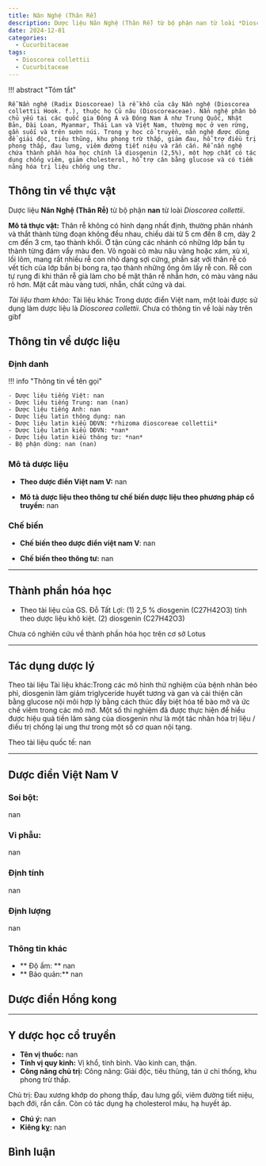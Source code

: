 ```yaml
---
title: Nân Nghệ (Thân Rễ)
description: Dược liệu Nân Nghệ (Thân Rễ) từ bộ phận nan từ loài *Dioscorea collettii*
date: 2024-12-01
categories:
  - Cucurbitaceae
tags:
  - Dioscorea collettii
  - Cucurbitaceae
---
```

!!! abstract "Tóm tắt"

    Rễ Nần nghệ (Radix Dioscoreae) là rễ khô của cây Nần nghệ (Dioscorea collettii Hook. f.), thuộc họ Củ nâu (Dioscoreaceae). Nần nghệ phân bố chủ yếu tại các quốc gia Đông Á và Đông Nam Á như Trung Quốc, Nhật Bản, Đài Loan, Myanmar, Thái Lan và Việt Nam, thường mọc ở ven rừng, gần suối và trên sườn núi. Trong y học cổ truyền, nần nghệ được dùng để giải độc, tiêu thũng, khu phong trừ thấp, giảm đau, hỗ trợ điều trị phong thấp, đau lưng, viêm đường tiết niệu và rắn cắn. Rễ nần nghệ chứa thành phần hóa học chính là diosgenin (2,5%), một hợp chất có tác dụng chống viêm, giảm cholesterol, hỗ trợ cân bằng glucose và có tiềm năng hóa trị liệu chống ung thư.

## Thông tin về thực vật


Dược liệu **Nân Nghệ (Thân Rễ)** từ bộ phận **nan** từ loài *Dioscorea collettii*.

**Mô tả thực vật:** Thân rễ không có hình dạng nhất định, thường phân nhánh và thắt thành từng đoạn không đều nhau, chiều dài từ 5 cm đến 8 cm, dày 2 cm đến 3 cm, tạo thành khối. Ở tận cùng các nhánh có những lớp bần tụ thành từng đám vẩy màu đen. Vỏ ngoài cỏ màu nâu vàng hoặc xám, xù xì, lồi lõm, mang rất nhiều rễ con nhỏ dạng sợi cứng, phần sát với thân rễ có vết tích của lớp bần bị bong ra, tạo thành những ống ôm lấy rễ con. Rễ con tự rụng đi khi thân rễ già làm cho bề mặt thân rễ nhẵn hơn, có màu vàng nâu rõ hơn. Mặt cắt màu vàng tươi, nhẵn, chất cứng và dai.

*Tài liệu tham khảo:* Tài liệu khác 
Trong dược điển Việt nam, một loài được sử dụng làm dược liệu là *Dioscorea collettii*. 
Chưa có thông tin về loài này trên gibf


## Thông tin về dược liệu 

### Định danh

!!! info "Thông tin về tên gọi"

    - Dược liệu tiếng Việt: nan
    - Dược liệu tiếng Trung: nan (nan)
    - Dược liệu tiếng Anh: nan
    - Dược liệu latin thông dụng: nan
    - Dược liệu latin kiểu DĐVN: *rhizoma dioscoreae collettii*
    - Dược liệu latin kiểu DĐVN: *nan*
    - Dược liệu latin kiểu thông tư: *nan*
    - Bộ phận dùng: nan (nan)

### Mô tả dược liệu 

- **Theo dược điển Việt nam V:** nan

- **Mô tả dược liệu theo thông tư chế biến dược liệu theo phương pháp cổ truyền:** nan

### Chế biến 

- **Chế biến theo dược điển việt nam V**: nan

- **Chế biến theo thông tư:** nan

--- 

## Thành phần hóa học

- Theo tài liệu của GS. Đỗ Tất Lợi:  (1) 2,5 % diosgenin (C27H42O3) tính theo dược liệu khô kiệt.
(2) diosgenin (C27H42O3)
    
Chưa có nghiên cứu về thành phần hóa học trên cơ sở Lotus

---

## Tác dụng dược lý

Theo tài liệu Tài liệu khác:Trong các mô hình thử nghiệm của bệnh nhân béo phì, diosgenin làm giảm triglyceride huyết tương và gan và cải thiện cân bằng glucose nội môi hợp lý bằng cách thúc đẩy biệt hóa tế bào mỡ và ức chế viêm trong các mô mỡ.
Một số thí nghiệm đã được thực hiện để hiểu được hiệu quả tiền lâm sàng của diosgenin như là một tác nhân hóa trị liệu / điều trị chống lại ung thư trong một số cơ quan nội tạng.

Theo tài liệu quốc tế: nan

---

## Dược điển Việt Nam V

### Soi bột:

nan

<!-- Hình ảnh soi bột sẽ được tự động chèn vào đây sau -->

### Vi phẫu:

nan

<!-- Hình ảnh vi phẫu sẽ được tự động chèn vào đây sau -->

### Định tính

nan

### Định lượng

nan

### Thông tin khác 

- ** Độ ẩm: ** nan
- ** Bảo quản:** nan

## Dược điển Hồng kong

<!-- PDF sẽ được tự động chèn vào đây sau -->


---

## Y dược học cổ truyền

- **Tên vị thuốc:** nan
- **Tính vị quy kinh:** Vị khổ, tính bình. Vào kinh can, thận.
- **Công năng chủ trị:** Công năng: Giải độc, tiêu thũng, tán ứ chỉ thống, khu phong trừ thấp.

Chủ trị: Đau xương khớp do phong thấp,  đau lưng gối, viêm đường tiết niệu, bạch đới, rắn cắn. Còn có tác dụng hạ cholesterol máu, hạ huyết áp.
- **Chú ý:** nan
- **Kiêng kỵ:** nan



## Bình luận

<div id="giscus-container"></div>
<script src="https://giscus.app/client.js"
        data-repo="hoangson0787/CSDL-duoc-lieu"
        data-repo-id="R_kgDONbMRNA"
        data-category="Duoc lieu"
        data-category-id="DIC_kwDONbMRNM4ClklR"
        data-mapping="pathname"
        data-strict="0"
        data-reactions-enabled="1"
        data-emit-metadata="1"
        data-input-position="bottom"
        data-theme="light"
        data-lang="en"
        crossorigin="anonymous"
        async>
</script>


